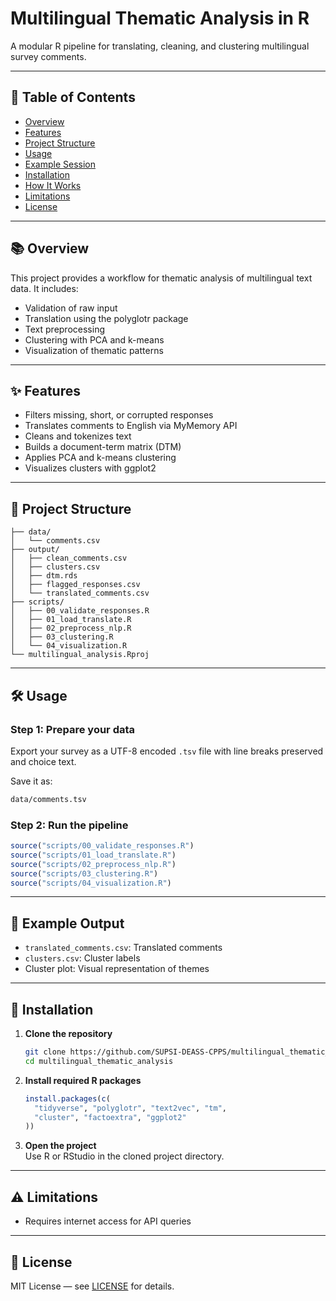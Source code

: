 # Multilingual Thematic Analysis in R

A modular R pipeline for translating, cleaning, and clustering multilingual survey comments.

---

## 📑 Table of Contents
- [Overview](#-overview)
- [Features](#-features)
- [Project Structure](#-project-structure)
- [Usage](#-usage)
- [Example Session](#-example-session)
- [Installation](#-installation)
- [How It Works](#-how-it-works)
- [Limitations](#-limitations)
- [License](#-license)

---

## 📚 Overview

This project provides a workflow for thematic analysis of multilingual text data. It includes:

- Validation of raw input  
- Translation using the polyglotr package  
- Text preprocessing  
- Clustering with PCA and k-means  
- Visualization of thematic patterns

---

## ✨ Features

- Filters missing, short, or corrupted responses  
- Translates comments to English via MyMemory API  
- Cleans and tokenizes text  
- Builds a document-term matrix (DTM)  
- Applies PCA and k-means clustering  
- Visualizes clusters with ggplot2

---

## 📂 Project Structure

```
├── data/
│   └── comments.csv
├── output/
│   ├── clean_comments.csv
│   ├── clusters.csv
│   ├── dtm.rds
│   ├── flagged_responses.csv
│   └── translated_comments.csv
├── scripts/
│   ├── 00_validate_responses.R
│   ├── 01_load_translate.R
│   ├── 02_preprocess_nlp.R
│   ├── 03_clustering.R
│   └── 04_visualization.R
└── multilingual_analysis.Rproj
```

---

## 🛠 Usage

### Step 1: Prepare your data

Export your survey as a UTF-8 encoded `.tsv` file with line breaks preserved and choice text.

Save it as:

```bash
data/comments.tsv
```

### Step 2: Run the pipeline

```r
source("scripts/00_validate_responses.R")
source("scripts/01_load_translate.R")
source("scripts/02_preprocess_nlp.R")
source("scripts/03_clustering.R")
source("scripts/04_visualization.R")
```

---

## 📂 Example Output

- `translated_comments.csv`: Translated comments  
- `clusters.csv`: Cluster labels  
- Cluster plot: Visual representation of themes

---

## 🚀 Installation

1. **Clone the repository**
	```bash
	git clone https://github.com/SUPSI-DEASS-CPPS/multilingual_thematic_analysis.git
	cd multilingual_thematic_analysis
	```

2. **Install required R packages**
	```r
	install.packages(c(
	  "tidyverse", "polyglotr", "text2vec", "tm",
	  "cluster", "factoextra", "ggplot2"
	))
	```

3. **Open the project**  
   Use R or RStudio in the cloned project directory.

---

## ⚠️ Limitations

- Requires internet access for API queries

---

## 📜 License

MIT License — see [LICENSE](LICENSE) for details.
